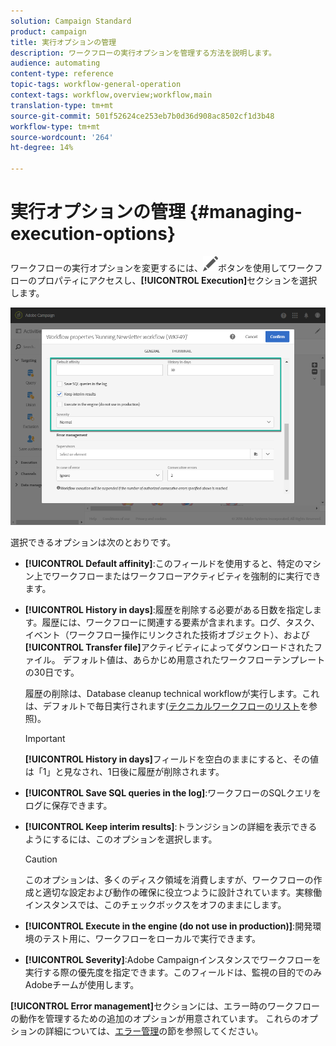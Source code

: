 ```yaml
---
solution: Campaign Standard
product: campaign
title: 実行オプションの管理
description: ワークフローの実行オプションを管理する方法を説明します。
audience: automating
content-type: reference
topic-tags: workflow-general-operation
context-tags: workflow,overview;workflow,main
translation-type: tm+mt
source-git-commit: 501f52624ce253eb7b0d36d908ac8502cf1d3b48
workflow-type: tm+mt
source-wordcount: '264'
ht-degree: 14%

---
```



# 実行オプションの管理 {#managing-execution-options}

ワークフローの実行オプションを変更するには、![](assets/edit_darkgrey-24px.png)ボタンを使用してワークフローのプロパティにアクセスし、**[!UICONTROL Execution]**&#x200B;セクションを選択します。

![](assets/wkf_execution_6.png)

選択できるオプションは次のとおりです。

* **[!UICONTROL Default affinity]**:このフィールドを使用すると、特定のマシン上でワークフローまたはワークフローアクティビティを強制的に実行できます。

* **[!UICONTROL History in days]**:履歴を削除する必要がある日数を指定します。履歴には、ワークフローに関連する要素が含まれます。ログ、タスク、イベント（ワークフロー操作にリンクされた技術オブジェクト）、および&#x200B;**[!UICONTROL Transfer file]**&#x200B;アクティビティによってダウンロードされたファイル。 デフォルト値は、あらかじめ用意されたワークフローテンプレートの30日です。

   履歴の削除は、Database cleanup technical workflowが実行します。これは、デフォルトで毎日実行されます([テクニカルワークフローのリスト](../../administration/using/technical-workflows.md)を参照)。

   >[!IMPORTANT]
   >
   >**[!UICONTROL History in days]**&#x200B;フィールドを空白のままにすると、その値は「1」と見なされ、1日後に履歴が削除されます。

* **[!UICONTROL Save SQL queries in the log]**:ワークフローのSQLクエリをログに保存できます。

* **[!UICONTROL Keep interim results]**:トランジションの詳細を表示できるようにするには、このオプションを選択します。

   >[!CAUTION]
   >
   >このオプションは、多くのディスク領域を消費しますが、ワークフローの作成と適切な設定および動作の確保に役立つように設計されています。実稼働インスタンスでは、このチェックボックスをオフのままにします。

* **[!UICONTROL Execute in the engine (do not use in production)]**:開発環境のテスト用に、ワークフローをローカルで実行できます。

* **[!UICONTROL Severity]**:Adobe Campaignインスタンスでワークフローを実行する際の優先度を指定できます。このフィールドは、監視の目的でのみAdobeチームが使用します。

**[!UICONTROL Error management]**&#x200B;セクションには、エラー時のワークフローの動作を管理するための追加のオプションが用意されています。 これらのオプションの詳細については、[エラー管理](../../automating/using/monitoring-workflow-execution.md#error-management)の節を参照してください。
